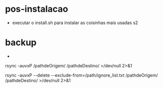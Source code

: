 # pos-instalacao
 - executar o install.sh para instalar as coisinhas mais usadas s2

# backup
 - 
 rsync -auvxP /pathdeOrigem/ /pathdeDestino/ >/dev/null 2>&1
 
 rsync -auvxP --delete --exclude-from=/path/ignore_list.txt /pathdeOrigem/ /pathdeDestino/ >/dev/null 2>&1
